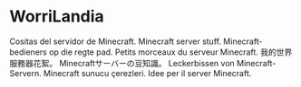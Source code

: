 # WorriLandia
Cositas del servidor de Minecraft.
Minecraft server stuff.
Minecraft-bedieners op die regte pad.
Petits morceaux du serveur Minecraft.
我的世界服務器花絮。
Minecraftサーバーの豆知識。
Leckerbissen von Minecraft-Servern.
Minecraft sunucu çerezleri.
Idee per il server Minecraft.
